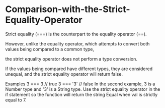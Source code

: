 # Comparison-with-the-Strict-Equality-Operator

Strict equality (===) is the counterpart to the equality operator (==).

However, unlike the equality operator, which attempts to convert both values being compared to a common type, 

the strict equality operator does not perform a type conversion.

If the values being compared have different types, they are considered unequal, and the strict equality operator will return false.

Examples
3 ===  3  // true
3 === '3' // false
In the second example, 3 is a Number type and '3' is a String type.
Use the strict equality operator in the if statement so the function will return the string Equal when val is strictly equal to 7.

